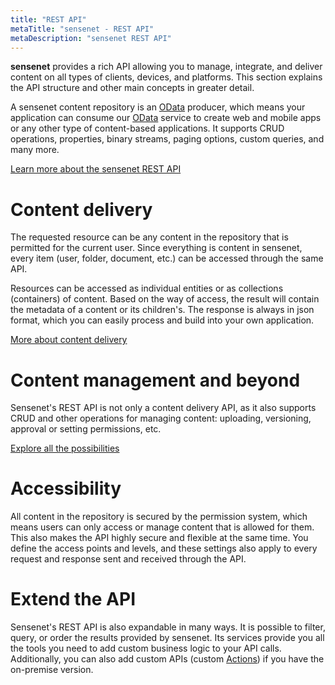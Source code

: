 ```yaml
---
title: "REST API"
metaTitle: "sensenet - REST API"
metaDescription: "sensenet REST API"
---
```


**sensenet** provides a rich API allowing you to manage, integrate, and deliver content on all types of clients, devices, and platforms. This section explains the API structure and other main concepts in greater detail.

A sensenet content repository is an [OData](https://www.odata.org/) producer, which means your application can consume our [OData](https://www.odata.org/) service to create web and mobile apps or any other type of content-based applications. It supports CRUD operations, properties, binary streams, paging options, custom queries, and many more.


[Learn more about the sensenet REST API](/api-docs/basic-concepts)

# Content delivery

The requested resource can be any content in the repository that is permitted for the current user. Since everything is content in sensenet, every item (user, folder, document, etc.) can be accessed through the same API.

Resources can be accessed as individual entities or as collections (containers) of content. Based on the way of access, the result will contain the metadata of a content or its children's. The response is always in json format, which you can easily process and build into your own application.

[More about content delivery](/api-docs/basic-concepts/01-entry)

# Content management and beyond

Sensenet's REST API is not only a content delivery API, as it also supports CRUD and other operations for managing content: uploading, versioning, approval or setting permissions, etc.

[Explore all the possibilities](/api-docs/content-management)

# Accessibility

All content in the repository is secured by the permission system, which means users can only access or manage content that is allowed for them. This also makes the API highly secure and flexible at the same time. You define the access points and levels, and these settings also apply to every request and response sent and received through the API.

# Extend the API

Sensenet's REST API is also expandable in many ways. It is possible to filter, query, or order the results provided by sensenet. Its services provide you all the tools you need to add custom business logic to your API calls. Additionally, you can also add custom APIs (custom [Actions](/concepts/basics/08-actions)) if you have the on-premise version.
